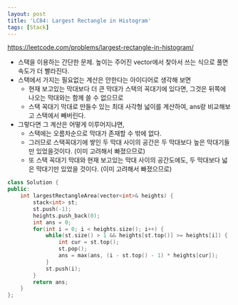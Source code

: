 ```yaml
---
layout: post
title: 'LC84: Largest Rectangle in Histogram'
tags: [Stack]
---
```


<https://leetcode.com/problems/largest-rectangle-in-histogram/>

- 스택을 이용하는 간단한 문제. 높이는 주어진 vector에서 찾아서 쓰는 식으로 풀면 속도가 더 빨라진다.
- 스택에서 가지는 필요없는 계산은 안한다는 아이디어로 생각해 보면
    - 현재 보고있는 막대보다 더 큰 막대가 스택의 꼭대기에 있다면, 그것은 뒤쪽에 나오는 막대와는 함께 쓸 수 없으므로
    - 스택 꼭대기 막대로 만들수 있는 최대 사각형 넓이를 계산하여, ans랑 비교해보고 스택에서 빼버린다.
- 그렇다면 그 계산은 어떻게 이루어지냐면,
    - 스택에는 오름차순으로 막대가 존재할 수 밖에 없다.
    - 그러므로 스택꼭대기에 쌓인 두 막대 사이의 공간은 두 막대보다 높은 막대기들만 있었을것이다. (이미 고려해서 빠졌으므로)
    - 또 스택 꼭대기 막대와 현재 보고있는 막대 사이의 공간도에도, 두 막대보다 넓은 막대기만 있었을 것이다. (이미 고려해서 빠졌으므로)

```c++
class Solution {
public:
    int largestRectangleArea(vector<int>& heights) {
		stack<int> st;
		st.push(-1);
		heights.push_back(0);
		int ans = 0;
		for(int i = 0; i < heights.size(); i++) {
			while(st.size() > 1 && heights[st.top()] >= heights[i]) {
				int cur = st.top();
				st.pop();
				ans = max(ans, (i - st.top() - 1) * heights[cur]);
			}
			st.push(i);
		}
		return ans;
    }
};
```